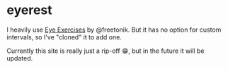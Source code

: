 # eyerest

I heavily use [Eye Exercises](http://eye.freetonik.com/) by @freetonik. But it has no option for custom intervals, so I've "cloned" it to add one. 

Currently this site is really just a rip-off :grin:, but in the future it will be updated.
